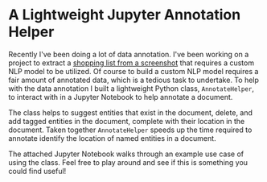 # A Lightweight Jupyter Annotation Helper

Recently I've been doing a lot of data annotation.  I've been working on a project to extract a [shopping list from a 
screenshot](https://matthewvielkind.dev/home/2019/6/23/extracting-a-list-from-an-image) that requires a custom NLP model
to be utilized.  Of course to build a custom NLP model requires a fair amount of annotated data, which is a tedious 
task to undertake.  To help with the data annotation I built a lightweight Python class, `AnnotateHelper`, to interact
with in a Jupyter Notebook to help annotate a document.

The class helps to suggest entities that exist in the document, delete, and add tagged entities in the document, complete
with their location in the document.  Taken together `AnnotateHelper` speeds up the time required to annotate identify
the location of named entities in a document.

The attached Jupyter Notebook walks through an example use case of using the class. Feel free to play around and see
if this is something you could find useful!